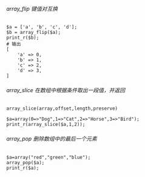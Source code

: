 ###### array_flip 键值对互换
```
$a = ['a', 'b', 'c', 'd'];
$b = array_flip($a);
print_r($b);
# 输出
[
    'a' => 0,
    'b' => 1,
    'c' => 2,
    'd' => 3,
]
```

###### array_slice 在数组中根据条件取出一段值，并返回
```
array_slice(array,offset,length,preserve)

$a=array(0=>"Dog",1=>"Cat",2=>"Horse",3=>"Bird");
print_r(array_slice($a,1,2));
```

###### array_pop 删除数组中的最后一个元素
```
$a=array("red","green","blue");
array_pop($a);
print_r($a);
```